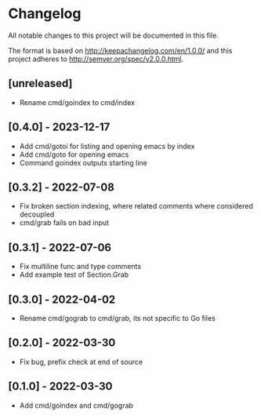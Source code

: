 # Changelog
All notable changes to this project will be documented in this file.

The format is based on http://keepachangelog.com/en/1.0.0/
and this project adheres to http://semver.org/spec/v2.0.0.html.

## [unreleased]

- Rename cmd/goindex to cmd/index

## [0.4.0] - 2023-12-17

- Add cmd/gotoi for listing and opening emacs by index
- Add cmd/goto for opening emacs
- Command goindex outputs starting line

## [0.3.2] - 2022-07-08

- Fix broken section indexing, where related comments where considered
  decoupled
- cmd/grab fails on bad input

## [0.3.1] - 2022-07-06

- Fix multiline func and type comments
- Add example test of Section.Grab

## [0.3.0] - 2022-04-02

- Rename cmd/gograb to cmd/grab, its not specific to Go files

## [0.2.0] - 2022-03-30

- Fix bug, prefix check at end of source

## [0.1.0] - 2022-03-30

- Add cmd/goindex and cmd/gograb

